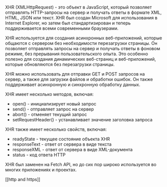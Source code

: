 XHR (XMLHttpRequest) - это объект в JavaScript, который позволяет отправлять HTTP-запросы на сервер и получать ответы в формате XML, HTML, JSON или текст. XHR был создан Microsoft для использования в Internet Explorer, но затем был стандартизирован и теперь поддерживается всеми современными браузерами.

XHR используется для создания асинхронных веб-приложений, которые общаются с сервером без необходимости перезагрузки страницы. Он позволяет отправлять запросы на сервер и получать ответы в фоновом режиме, без прерывания пользовательского опыта. Это особенно полезно для создания динамических веб-страниц и веб-приложений, которые обновляются без перезагрузки страницы.

XHR можно использовать для отправки GET и POST запросов на сервер, а также для загрузки файлов и обработки ошибок. Он также поддерживает асинхронную и синхронную обработку данных.

XHR имеет несколько методов, включая:

-   open() - инициализирует новый запрос
-   send() - отправляет запрос на сервер
-   abort() - отменяет текущий запрос
-   setRequestHeader() - устанавливает значение заголовка запроса


XHR также имеет несколько свойств, включая:

-   readyState - текущее состояние объекта XHR
-   responseText - ответ от сервера в виде текста
-   responseXML - ответ от сервера в виде XML-документа
-   status - код ответа HTTP

XHR был заменен на Fetch API, но до сих пор широко используется во многих приложениях и проектах.


[[http and https]]